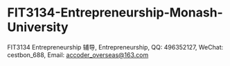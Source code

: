 # FIT3134-Entrepreneurship-Monash-University
FIT3134 Entrepreneurship 辅导, Entrepreneurship, QQ: 496352127, WeChat: cestbon_688, Email: accoder_overseas@163.com
